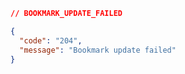 ```json [204]
// BOOKMARK_UPDATE_FAILED

{
  "code": "204",
  "message": "Bookmark update failed"
}
```
